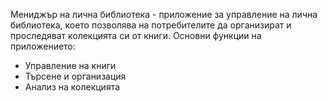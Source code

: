 Мениджър на лична библиотека - приложение за управление на лична библиотека, което позволява на потребителите да организират и проследяват колекцията си от книги.
Основни функции на приложението:
- Управление на книги
- Търсене и организация
- Анализ на колекцията 
